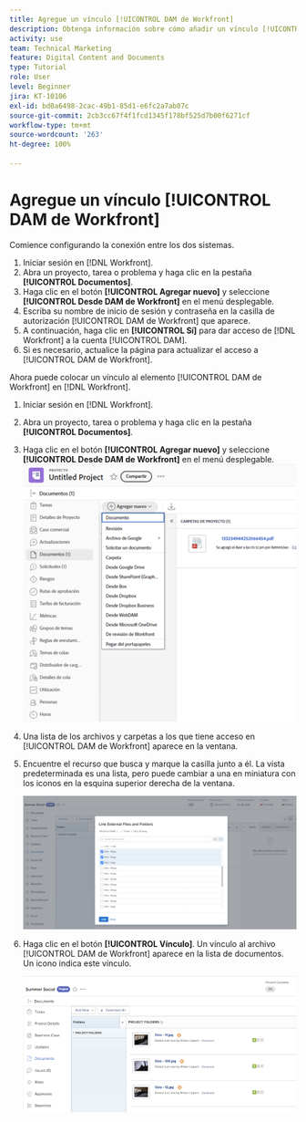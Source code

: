 ```yaml
---
title: Agregue un vínculo [!UICONTROL DAM de Workfront]
description: Obtenga información sobre cómo añadir un vínculo [!UICONTROL DAM de Workfront] en Workfront para que pueda vincular [!UICONTROL DAM] al proyecto, la tarea o el problema en Workfront.
activity: use
team: Technical Marketing
feature: Digital Content and Documents
type: Tutorial
role: User
level: Beginner
jira: KT-10106
exl-id: bd0a6498-2cac-49b1-85d1-e6fc2a7ab07c
source-git-commit: 2cb3cc67f4f1fcd1345f178bf525d7b00f6271cf
workflow-type: tm+mt
source-wordcount: '263'
ht-degree: 100%

---
```


# Agregue un vínculo [!UICONTROL DAM de Workfront]

Comience configurando la conexión entre los dos sistemas.

1. Iniciar sesión en [!DNL Workfront].
1. Abra un proyecto, tarea o problema y haga clic en la pestaña **[!UICONTROL Documentos]**.
1. Haga clic en el botón **[!UICONTROL Agregar nuevo]** y seleccione **[!UICONTROL Desde DAM de Workfront]** en el menú desplegable.
1. Escriba su nombre de inicio de sesión y contraseña en la casilla de autorización [!UICONTROL DAM de Workfront] que aparece.
1. A continuación, haga clic en **[!UICONTROL Sí]** para dar acceso de [!DNL Workfront] a la cuenta [!UICONTROL DAM].
1. Si es necesario, actualice la página para actualizar el acceso a [!UICONTROL DAM de Workfront].

Ahora puede colocar un vínculo al elemento [!UICONTROL DAM de Workfront] en [!DNL Workfront].

1. Iniciar sesión en [!DNL Workfront].
1. Abra un proyecto, tarea o problema y haga clic en la pestaña **[!UICONTROL Documentos]**.
1. Haga clic en el botón **[!UICONTROL Agregar nuevo]** y seleccione **[!UICONTROL Desde DAM de Workfront]** en el menú desplegable.
   ![Una imagen de la opción [!UICONTROL Desde DAM de Workfront] en el menú desplegable [!UICONTROL Agregar nuevo]](assets/01-contributor-from-workfront-dam.png)
1. Una lista de los archivos y carpetas a los que tiene acceso en [!UICONTROL DAM de Workfront] aparece en la ventana.

1. Encuentre el recurso que busca y marque la casilla junto a él. La vista predeterminada es una lista, pero puede cambiar a una en miniatura con los iconos en la esquina superior derecha de la ventana.

   ![Una imagen de recursos seleccionados en una ventana emergente](assets/02-contributor-select-files-in-dam.png)

1. Haga clic en el botón **[!UICONTROL Vínculo]**. Un vínculo al archivo [!UICONTROL DAM de Workfront] aparece en la lista de documentos. Un icono indica este vínculo.

   ![Una imagen de los vínculos a los archivos [!UICONTROL DAM de Workfront] que aparecen en la lista de documentos de [!DNL Workfront].](assets/03-contributor-linked-in-wf.png)
